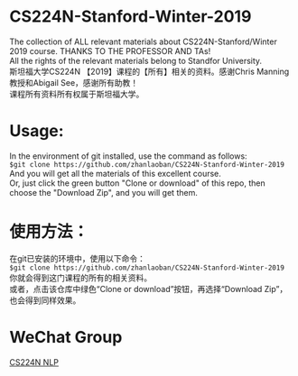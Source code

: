 # CS224N-Stanford-Winter-2019
The collection of ALL relevant materials about CS224N-Stanford/Winter 2019 course. THANKS TO THE PROFESSOR AND TAs!  
All the rights of the relevant materials belong to Standfor University.  
斯坦福大学CS224N 【2019】课程的【所有】相关的资料。感谢Chris Manning教授和Abigail See，感谢所有助教！   
课程所有资料所有权属于斯坦福大学。

# Usage:
In the environment of git installed, use the command as follows:  
  `$git clone https://github.com/zhanlaoban/CS224N-Stanford-Winter-2019`  
And you will get all the materials of this excellent course.  
Or, just click the green button "Clone or download" of this repo, then choose the "Download Zip", and you will get them.

# 使用方法：
在git已安装的环境中，使用以下命令：  
  `$git clone https://github.com/zhanlaoban/CS224N-Stanford-Winter-2019`  
你就会得到这门课程的所有的相关资料。  
或者，点击该仓库中绿色“Clone or download”按钮，再选择“Download Zip”，也会得到同样效果。

# WeChat Group
[CS224N NLP](https://i.loli.net/2019/05/15/5cdb75c1d2f5064867.jpg)
